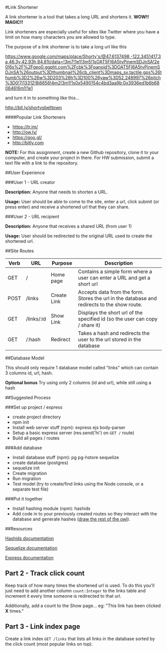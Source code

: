 #Link Shortener

A link shortener is a tool that takes a long URL and shortens it. **WOW!! MAGIC!!**

Link shorteners are especially useful for sites like Twitter where you have a limit on how many characters you are allowed to type.

The purpose of a link shortener is to take a long url like this

https://www.google.com/maps/place/Shorty's/@47.6137498,-122.3451417,3a,46.3y,42.93h,84.81t/data=!3m7!1e1!3m5!1sOAT5FI6A5tyPinemSDJnSA!2e0!6s%2F%2Fgeo0.ggpht.com%2Fcbk%3Fpanoid%3DOAT5FI6A5tyPinemSDJnSA%26output%3Dthumbnail%26cb_client%3Dmaps_sv.tactile.gps%26thumb%3D2%26w%3D203%26h%3D100%26yaw%3D52.248997%26pitch%3D0!7i13312!8i6656!4m2!3m1!1s0x5490154c4bd3aa9b:0x3936ed1b6b680646!6m1!1e1

and turn it in to something like this...

http://bit.ly/shortysbelltown

####Popular Link Shorteners

* https://tr.im/
* http://ow.ly/
* https://goo.gl/
* http://bitly.com

**NOTE:** For this assignment, create a new Github repository, clone it to your computer, and create your project in there. For HW submission, submit a text file with a link to the repository.

##User Experience

###User 1 - URL creator

**Description:** Anyone that needs to shorten a URL.

**Usage:** User should be able to come to the site, enter a url, click submit (or press enter) and receive a shortened url that they can share.


###User 2 - URL recipient

**Description:** Anyone that receives a shared URL (from user 1)

**Usage:** User should be redirected to the original URL used to create the shortened url.



##Site Routes

| Verb | URL | Purpose | Description |
|---|---|---|---|
| GET | / | Home page | Contains a simple form where a user can enter a URL and get a short url |
| POST | /links | Create Link | Accepts data from the form. Stores the url in the database and redirects to the show route. |
| GET | /links/:id | Show Link | Displays the short url of the specified id (so the user can copy / share it) |
| GET | /:hash | Redirect | Takes a hash and redirects the user to the url stored in the database |


##Database Model

This should only require 1 database model called "links" which can contain 3 columns id, url, hash.

**Optional bonus** Try using only 2 columns (id and url), while still using a hash

##Suggested Process

###Set up project / express

* create project directory
* npm init
* Install web server stuff (npm): express ejs body-parser
* Setup a basic express server (res.send('hi') on `GET /` route)
* Build all pages / routes

###Add database

* Install database stuff (npm): pg pg-hstore sequelize
* create database (postgres)
* sequelize init
* Create migration
* Run migration
* Test model (try to create/find links using the Node console, or a separate test file)

###Put it together

* Install hashing module (npm): hashids
* Add code in to your previously created routes so they interact with the database and generate hashes ([draw the rest of the owl](http://www.forimpact.org/wp-content/uploads/2014/01/HowToDrawOwl.jpg)).

##Resources

[Hashids documentation](https://www.npmjs.com/package/hashids)

[Sequelize documentation](http://docs.sequelizejs.com/en/latest/)

[Express documentation](http://expressjs.com/4x/api.html)

## Part 2 - Track click count

Keep track of how many times the shortened url is used. To do this you'll just need to add another column `count:Integer` to the links table and increment it every time someone is redirected to that url.

Additionally, add a count to the Show page... eg: "This link has been clicked **X** times."

## Part 3 - Link index page

Create a link index `GET /links` that lists all links in the database sorted by the click count (most popular links on top).


